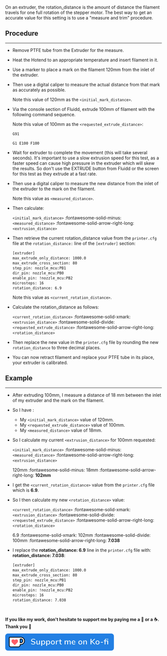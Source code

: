 On an extruder, the rotation_distance is the amount of distance the filament travels for one full rotation of the stepper motor. The best way to get an accurate value for this setting is to use a "measure and trim" procedure.

## Procedure
<hr>

- Remove PTFE tube from the Extruder for the measure.

- Heat the Hotend to an appropriate temperature and insert filament in it.

- Use a marker to place a mark on the filament 120mm from the inlet of the extruder.

- Then use a digital caliper to measure the actual distance from that mark as accurately as possible.

    Note this value of 120mm as the `<initial_mark_distance>`.

- Via the console section of Fluidd, extrude 100mm of filament with the following command sequence.

    Note this value of 100mm as the `<requested_extrude_distance>`:

    ``` title="Console"
    G91
    ```

    ``` title="Console"
    G1 E100 F100
    ```

- Wait for extruder to complete the movement (this will take several seconds). It's important to use a slow extrusion speed for this test, as a faster speed can cause high pressure in the extruder which will skew the results. So don't use the EXTRUDE button from Fluidd or the screen for this test as they extrude at a fast rate.

- Then use a digital caliper to measure the new distance from the inlet of the extruder to the mark on the filament.

    Note this value as `<measured_distance>`.

- Then calculate:

    `<initial_mark_distance>` :fontawesome-solid-minus: `<measured_distance>` :fontawesome-solid-arrow-right-long: `<extrusion_distance>`

- Then retrieve the current rotation_distance value from the `printer.cfg` file at the `rotation_distance:` line of the `[extruder]` section:

    ``` title="printer.cfg" hl_lines="8"
    [extruder]
    max_extrude_only_distance: 1000.0
    max_extrude_cross_section: 80
    step_pin: nozzle_mcu:PB1
    dir_pin: nozzle_mcu:PB0
    enable_pin: !nozzle_mcu:PB2
    microsteps: 16
    rotation_distance: 6.9
    ```

    Note this value as `<current_rotation_distance>`.

- Calculate the rotation_distance as follows:

    `<current_rotation_distance>` :fontawesome-solid-xmark: `<extrusion_distance>` :fontawesome-solid-divide: `<requested_extrude_distance>` :fontawesome-solid-arrow-right-long: `<rotation_distance>`

- Then replace the new value in the `printer.cfg` file by rounding the new `rotation_distance` to three decimal places.

- You can now retract filament and replace your PTFE tube in its place, your extruder is calibrated.


## Example
<hr>

- After extruding 100mm, I measure a distance of 18 mm between the inlet of my extruder and the mark on the filament.

- So I have :

    - My `<initial_mark_distance>` value of 120mm.
    - My `<requested_extrude_distance>` value of 100mm.
    - My `<measured_distance>` value of 18mm.

- So I calculate my current `<extrusion_distance>` for 100mm requested:

    `<initial_mark_distance>` :fontawesome-solid-minus: `<measured_distance>` :fontawesome-solid-arrow-right-long: `<extrusion_distance>`

    120mm :fontawesome-solid-minus: 18mm :fontawesome-solid-arrow-right-long: **102mm**

- I get the `<current_rotation_distance>` value from the `printer.cfg` file which is **6.9**.

- So I then calculate my new `<rotation_distance>` value:

    `<current_rotation_distance>` :fontawesome-solid-xmark: `<extrusion_distance>` :fontawesome-solid-divide: `<requested_extrude_distance>` :fontawesome-solid-arrow-right-long: `<rotation_distance>`

    6.9 :fontawesome-solid-xmark: 102mm :fontawesome-solid-divide: 100mm :fontawesome-solid-arrow-right-long: **7.038**

- I replace the **rotation_distance: 6.9** line in the `printer.cfg` file with:<br />
  **rotation_distance: 7.038**:

    ``` title="printer.cfg" hl_lines="8"
    [extruder]
    max_extrude_only_distance: 1000.0
    max_extrude_cross_section: 80
    step_pin: nozzle_mcu:PB1
    dir_pin: nozzle_mcu:PB0
    enable_pin: !nozzle_mcu:PB2
    microsteps: 16
    rotation_distance: 7.038
    ```

<br />

**If you like my work, don't hesitate to support me by paying me a 🍺 or a ☕. Thank you 🙂**

<a href="https://ko-fi.com/guilouz" target="_blank"><img width="350" src="../../assets/img/home/Ko-fi.png"></a>
